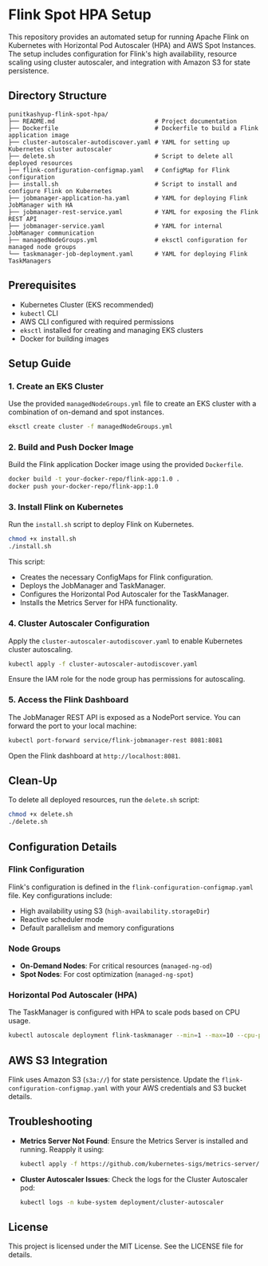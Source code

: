 
# Flink Spot HPA Setup

This repository provides an automated setup for running Apache Flink on Kubernetes with Horizontal Pod Autoscaler (HPA) and AWS Spot Instances. The setup includes configuration for Flink's high availability, resource scaling using cluster autoscaler, and integration with Amazon S3 for state persistence.

## Directory Structure

```
punitkashyup-flink-spot-hpa/
├── README.md                            # Project documentation
├── Dockerfile                           # Dockerfile to build a Flink application image
├── cluster-autoscaler-autodiscover.yaml # YAML for setting up Kubernetes cluster autoscaler
├── delete.sh                            # Script to delete all deployed resources
├── flink-configuration-configmap.yaml   # ConfigMap for Flink configuration
├── install.sh                           # Script to install and configure Flink on Kubernetes
├── jobmanager-application-ha.yaml       # YAML for deploying Flink JobManager with HA
├── jobmanager-rest-service.yaml         # YAML for exposing the Flink REST API
├── jobmanager-service.yaml              # YAML for internal JobManager communication
├── managedNodeGroups.yml                # eksctl configuration for managed node groups
└── taskmanager-job-deployment.yaml      # YAML for deploying Flink TaskManagers
```

## Prerequisites

- Kubernetes Cluster (EKS recommended)
- `kubectl` CLI
- AWS CLI configured with required permissions
- `eksctl` installed for creating and managing EKS clusters
- Docker for building images

## Setup Guide

### 1. Create an EKS Cluster
Use the provided `managedNodeGroups.yml` file to create an EKS cluster with a combination of on-demand and spot instances.

```bash
eksctl create cluster -f managedNodeGroups.yml
```

### 2. Build and Push Docker Image
Build the Flink application Docker image using the provided `Dockerfile`.

```bash
docker build -t your-docker-repo/flink-app:1.0 .
docker push your-docker-repo/flink-app:1.0
```

### 3. Install Flink on Kubernetes
Run the `install.sh` script to deploy Flink on Kubernetes.

```bash
chmod +x install.sh
./install.sh
```

This script:
- Creates the necessary ConfigMaps for Flink configuration.
- Deploys the JobManager and TaskManager.
- Configures the Horizontal Pod Autoscaler for the TaskManager.
- Installs the Metrics Server for HPA functionality.

### 4. Cluster Autoscaler Configuration
Apply the `cluster-autoscaler-autodiscover.yaml` to enable Kubernetes cluster autoscaling.

```bash
kubectl apply -f cluster-autoscaler-autodiscover.yaml
```

Ensure the IAM role for the node group has permissions for autoscaling.

### 5. Access the Flink Dashboard
The JobManager REST API is exposed as a NodePort service. You can forward the port to your local machine:

```bash
kubectl port-forward service/flink-jobmanager-rest 8081:8081
```

Open the Flink dashboard at `http://localhost:8081`.

## Clean-Up

To delete all deployed resources, run the `delete.sh` script:

```bash
chmod +x delete.sh
./delete.sh
```

## Configuration Details

### Flink Configuration
Flink's configuration is defined in the `flink-configuration-configmap.yaml` file. Key configurations include:
- High availability using S3 (`high-availability.storageDir`)
- Reactive scheduler mode
- Default parallelism and memory configurations

### Node Groups
- **On-Demand Nodes**: For critical resources (`managed-ng-od`)
- **Spot Nodes**: For cost optimization (`managed-ng-spot`)

### Horizontal Pod Autoscaler (HPA)
The TaskManager is configured with HPA to scale pods based on CPU usage.

```bash
kubectl autoscale deployment flink-taskmanager --min=1 --max=10 --cpu-percent=45
```

## AWS S3 Integration
Flink uses Amazon S3 (`s3a://`) for state persistence. Update the `flink-configuration-configmap.yaml` with your AWS credentials and S3 bucket details.

## Troubleshooting

- **Metrics Server Not Found**: Ensure the Metrics Server is installed and running. Reapply it using:
  ```bash
  kubectl apply -f https://github.com/kubernetes-sigs/metrics-server/releases/download/v0.4.1/components.yaml
  ```
- **Cluster Autoscaler Issues**: Check the logs for the Cluster Autoscaler pod:
  ```bash
  kubectl logs -n kube-system deployment/cluster-autoscaler
  ```

## License

This project is licensed under the MIT License. See the LICENSE file for details.
